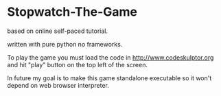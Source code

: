 Stopwatch-The-Game
=========
based on online self-paced tutorial.

written with pure python no frameworks.

To play the game you must load the code in http://www.codeskulptor.org
and hit "play" button on the top left of the screen.

In future my goal is to make this game standalone executable so it won't depend on web browser interpreter.
